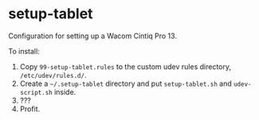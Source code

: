 # setup-tablet

Configuration for setting up a Wacom Cintiq Pro 13.

To install:

1. Copy `99-setup-tablet.rules` to the custom udev rules directory, `/etc/udev/rules.d/`.
2. Create a `~/.setup-tablet` directory and put `setup-tablet.sh` and `udev-script.sh` inside.
3. ???
4. Profit.

